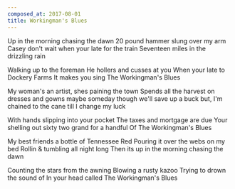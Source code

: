 ```yaml
---
composed_at: 2017-08-01
title: Workingman's Blues
---
```


Up in the morning chasing the dawn
20 pound hammer slung over my arm
Casey don't wait when your late for the train
Seventeen miles in the drizzling rain

Walking up to the foreman
He hollers and cusses at you
When your late to Dockery Farms
It makes you sing The Workingman's Blues

My woman's an artist, shes paining the town
Spends all the harvest on dresses and gowns
maybe someday though we'll save up a buck
but, I'm chained to the cane till I change my luck

With hands slipping into your pocket
The taxes and mortgage are due
Your shelling out sixty two grand for a handful
Of The Workingman's Blues

My best friends a bottle of Tennessee Red
Pouring it over the webs on my bed
Rollin & tumbling all night long
Then its up in the morning chasing the dawn

Counting the stars from the awning
Blowing a rusty kazoo
Trying to drown the sound of
In your head called The Workingman's Blues
